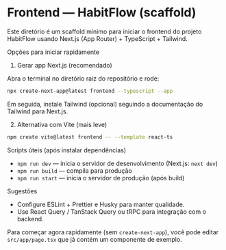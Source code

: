 # Frontend — HabitFlow (scaffold)

Este diretório é um scaffold mínimo para iniciar o frontend do projeto HabitFlow usando Next.js (App Router) + TypeScript + Tailwind.

Opções para iniciar rapidamente

1) Gerar app Next.js (recomendado)

Abra o terminal no diretório raiz do repositório e rode:

```bash
npx create-next-app@latest frontend --typescript --app
```

Em seguida, instale Tailwind (opcional) seguindo a documentação do Tailwind para Next.js.

2) Alternativa com Vite (mais leve)

```bash
npm create vite@latest frontend -- --template react-ts
```

Scripts úteis (após instalar dependências)

- `npm run dev` — inicia o servidor de desenvolvimento (Next.js: `next dev`)
- `npm run build` — compila para produção
- `npm run start` — inicia o servidor de produção (após build)

Sugestões
- Configure ESLint + Prettier e Husky para manter qualidade.
- Use React Query / TanStack Query ou tRPC para integração com o backend.

Para começar agora rapidamente (sem `create-next-app`), você pode editar `src/app/page.tsx` que já contém um componente de exemplo.
